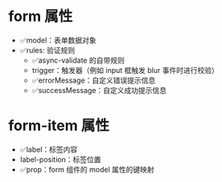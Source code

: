 # form 属性

- ✅model：表单数据对象
- ✅rules: 验证规则
  - ✅async-validate 的自带规则
  - trigger：触发器（例如 input 框触发 blur 事件时进行校验）
  - ✅errorMessage：自定义错误提示信息
  - ✅successMessage：自定义成功提示信息

# form-item 属性

- ✅label：标签内容
- label-position：标签位置
- ✅prop：form 组件的 model 属性的键映射
